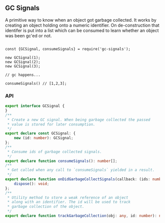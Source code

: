 
## GC Signals

A primitive way to know when an object got garbage collected. It works by creating an object holding onto a numeric identifier. On de-construction that identifer is put into a list which can be consumed to learn whether an object was been gc'ed or not.


```

const {GCSignal, consumeSignals} = require('gc-signals');

new GCSignal(1);
new GCSignal(2);
new GCSignal(3);

// gc happens...

consumeSignals() // [1,2,3];

```

### API

```ts
export interface GCSignal {
}
/**
 * Create a new GC signal. When being garbage collected the passed
 * value is stored for later consumption.
 */
export declare const GCSignal: {
    new (id: number): GCSignal;
};
/**
 * Consume ids of garbage collected signals.
 */
export declare function consumeSignals(): number[];
/**
 * Get called when any call to `consumeSignals` yielded in a result.
 */
export declare function onDidGarbageCollectSignals(callback: (ids: number[]) => any): {
    dispose(): void;
};
/**
 * Utility method to store a weak reference of an object
 * along with an identifier. The id will be used to track
 * garbage collection of the object.
 */
export declare function trackGarbageCollection(obj: any, id: number): number;
```